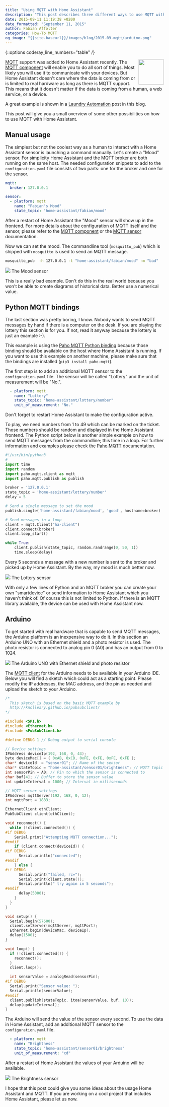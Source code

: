 ```yaml
---
title: "Using MQTT with Home Assistant"
description: "This post describes three different ways to use MQTT with Home Assistant."
date: 2015-09-11 11:19:38 +0200
date_formatted: "September 11, 2015"
author: Fabian Affolter
categories: How-To MQTT
og_image: "{{site.baseurl}}/images/blog/2015-09-mqtt/arduino.png"
---
```


{::options coderay_line_numbers="table" /}

<img src='/images/supported_brands/mqtt.png' style='border:none; box-shadow: none; float: right;' height='80' /> [MQTT](https://en.wikipedia.org/wiki/MQTT) support was added to Home Assistant recently. The [MQTT component](/integrations/mqtt/) will enable you to do all sort of things. Most likely you will use it to communicate with your devices. But Home Assistant doesn't care where the data is coming from or is limited to real hardware as long as there is MQTT support. This means that it doesn't matter if the data is coming from a human, a web service, or a device.

A great example is shown in a [Laundry Automation](/blog/2015/08/26/laundry-automation-with-moteino-mqtt-and-home-assistant/) post in this blog.

This post will give you a small overview of some other possibilities on how to use MQTT with Home Assistant.

<!--more-->

## Manual usage

The simplest but not the coolest way as a human to interact with a Home Assistant sensor is launching a command manually. Let's create a "Mood" sensor. For simplicity Home Assistant and the MQTT broker are both running on the same host. The needed configuration snippets to add to the `configuration.yaml` file consists of two parts: one for the broker and one for the sensor.

```yaml
mqtt:
  broker: 127.0.0.1

sensor:
  - platform: mqtt
    name: "Fabian's Mood"
    state_topic: "home-assistant/fabian/mood"
```

After a restart of Home Assistant the "Mood" sensor will show up in the frontend. For more details about the configuration of MQTT itself and the sensor, please refer to the [MQTT component](/integrations/mqtt/) or the [MQTT sensor](/integrations/sensor.mqtt/) documentation.

Now we can set the mood. The commandline tool (`mosquitto_pub`) which is shipped with `mosquitto` is used to send an MQTT message.

```bash
mosquitto_pub  -h 127.0.0.1 -t "home-assistant/fabian/mood" -m "bad"
```

<p class='img'>
  <img src='/images/blog/2015-09-mqtt/mood.png' />
  The Mood sensor
</p>

This is a really bad example. Don't do this in the real world because you won't be able to create diagrams of historical data. Better use a numerical value.

## Python MQTT bindings

The last section was pretty boring, I know. Nobody wants to send MQTT messages by hand if there is a computer on the desk. If you are playing the lottery this section is for you. If not, read it anyway because the lottery is just an example :-).

This example is using the [Paho MQTT Python binding](https://eclipse.org/paho/clients/python/) because those binding should be available on the host where Home Assistant is running. If you want to use this example on another machine, please make sure that the bindings are installed (`pip3 install paho-mqtt`).

The first step is to add an additional MQTT sensor to the `configuration.yaml` file. The sensor will be called "Lottery" and the unit of measurement will be "No.".

```yaml
  - platform: mqtt
    name: "Lottery"
    state_topic: "home-assistant/lottery/number"
    unit_of_measurement: "No."
```

Don't forget to restart Home Assistant to make the configuration active.

To play, we need numbers from 1 to 49 which can be marked on the ticket. Those numbers should be random and displayed in the Home Assistant frontend. The Python script below is another simple example on how to send MQTT messages from the commandline; this time in a loop. For further information and examples please check the [Paho MQTT](https://eclipse.org/paho/clients/python/docs/) documentation.

```python
#!/usr/bin/python3
#
import time
import random
import paho.mqtt.client as mqtt
import paho.mqtt.publish as publish

broker = '127.0.0.1'
state_topic = 'home-assistant/lottery/number'
delay = 5

# Send a single message to set the mood
publish.single('home-assistant/fabian/mood', 'good', hostname=broker)

# Send messages in a loop
client = mqtt.Client("ha-client")
client.connect(broker)
client.loop_start()

while True:
    client.publish(state_topic, random.randrange(0, 50, 1))
    time.sleep(delay)
```

Every 5 seconds a message with a new number is sent to the broker and picked up by Home Assistant. By the way, my mood is much better now.

<p class='img'>
  <img src='/images/blog/2015-09-mqtt/lottery.png' />
  The Lottery sensor
</p>

With only a few lines of Python and an MQTT broker you can create your own "smartdevice" or send information to Home Assistant which you haven't think of. Of course this is not limited to Python. If there is an MQTT library available, the device can be used with Home Assistant now.

## Arduino

To get started with real hardware that is capable to send MQTT messages, the Arduino platform is an inexpensive way to do it. In this section an Arduino UNO with an Ethernet shield and a photo resistor is used. The photo resistor is connected to analog pin 0 (A0) and has an output from 0 to 1024.

<p class='img'>
  <img src='/images/blog/2015-09-mqtt/arduino-shield.png' />
  The Arduino UNO with Ethernet shield and photo resistor
</p>

The [MQTT client](http://knolleary.github.io/pubsubclient/) for the Arduino needs to be available in your Arduino IDE. Below you will find a sketch which could act as a starting point. Please modify the IP addresses, the MAC address, and the pin as needed and upload the sketch to your Arduino.

```c
/*
  This sketch is based on the basic MQTT example by
  http://knolleary.github.io/pubsubclient/
*/

#include <SPI.h>
#include <Ethernet.h>
#include <PubSubClient.h>

#define DEBUG 1 // Debug output to serial console

// Device settings
IPAddress deviceIp(192, 168, 0, 43);
byte deviceMac[] = { 0xAB, 0xCD, 0xFE, 0xFE, 0xFE, 0xFE };
char* deviceId  = "sensor01"; // Name of the sensor
char* stateTopic = "home-assistant/sensor01/brightness"; // MQTT topic where values are published
int sensorPin = A0; // Pin to which the sensor is connected to
char buf[4]; // Buffer to store the sensor value
int updateInterval = 1000; // Interval in milliseconds

// MQTT server settings
IPAddress mqttServer(192, 168, 0, 12);
int mqttPort = 1883;

EthernetClient ethClient;
PubSubClient client(ethClient);

void reconnect() {
  while (!client.connected()) {
#if DEBUG
    Serial.print("Attempting MQTT connection...");
#endif
    if (client.connect(deviceId)) {
#if DEBUG
      Serial.println("connected");
#endif
    } else {
#if DEBUG
      Serial.print("failed, rc=");
      Serial.print(client.state());
      Serial.println(" try again in 5 seconds");
#endif
      delay(5000);
    }
  }
}

void setup() {
  Serial.begin(57600);
  client.setServer(mqttServer, mqttPort);
  Ethernet.begin(deviceMac, deviceIp);
  delay(1500);
}

void loop() {
  if (!client.connected()) {
    reconnect();
  }
  client.loop();

  int sensorValue = analogRead(sensorPin);
#if DEBUG
  Serial.print("Sensor value: ");
  Serial.println(sensorValue);
#endif
  client.publish(stateTopic, itoa(sensorValue, buf, 10));
  delay(updateInterval);
}
```

The Arduino will send the value of the sensor every second. To use the data in Home Assistant, add an additional MQTT sensor to the `configuration.yaml` file.

```yaml
  - platform: mqtt
    name: "Brightness"
    state_topic: "home-assistant/sensor01/brightness"
    unit_of_measurement: "cd"
```

After a restart of Home Assistant the values of your Arduino will be available.

<p class='img'>
  <img src='/images/blog/2015-09-mqtt/arduino.png' />
  The Brightness sensor
</p>

I hope that this post could give you some ideas about the usage Home Assistant and MQTT. If you are working on a cool project that includes Home Assistant, please let us now.
